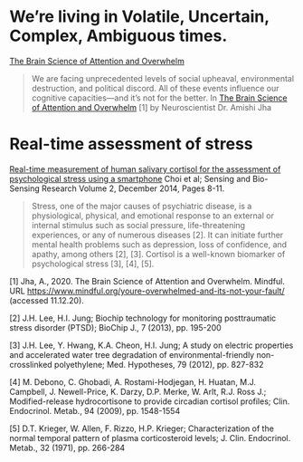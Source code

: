 # We’re living in Volatile, Uncertain, Complex, Ambiguous times.

[The Brain Science of Attention and Overwhelm](https://www.mindful.org/youre-overwhelmed-and-its-not-your-fault/)

> We are facing unprecedented levels of social upheaval, environmental destruction, and political discord. All of these events influence our cognitive capacities—and it’s not for the better. In [The Brain Science of Attention and Overwhelm](https://www.mindful.org/youre-overwhelmed-and-its-not-your-fault/) [1] by Neuroscientist Dr. Amishi Jha

# Real-time assessment of stress 

[Real-time measurement of human salivary cortisol for the assessment of psychological stress using a smartphone](https://www.sciencedirect.com/science/article/pii/S221418041400021X#:~:text=A%20lateral%20flow%20immune-strip%20was%20developed%20for%20salivary,pad%2C%20a%20nitrocellulose%20membrane%2C%20and%20an%20absorbent%20pad)  Choi et al; Sensing and Bio-Sensing Research
Volume 2, December 2014, Pages 8-11.

> Stress, one of the major causes of psychiatric disease, is a physiological, physical, and emotional response to an external or internal stimulus such as social pressure, life-threatening experiences, or any of numerous diseases [2]. It can initiate further mental health problems such as depression, loss of confidence, and apathy, among others [2], [3]. Cortisol is a well-known biomarker of psychological stress [3], [4], [5].

[1] Jha, A., 2020. The Brain Science of Attention and Overwhelm. Mindful. URL https://www.mindful.org/youre-overwhelmed-and-its-not-your-fault/ (accessed 11.12.20).

[2] J.H. Lee, H.I. Jung; Biochip technology for monitoring posttraumatic stress disorder (PTSD); BioChip J., 7 (2013), pp. 195-200  

[3] J.H. Lee, Y. Hwang, K.A. Cheon, H.I. Jung; A study on electric properties and accelerated water tree degradation of environmental-friendly non-crosslinked polyethylene; Med. Hypotheses, 79 (2012), pp. 827-832

[4] M. Debono, C. Ghobadi, A. Rostami-Hodjegan, H. Huatan, M.J. Campbell, J. Newell-Price, K. Darzy, D.P. Merke, W. Arlt, R.J. Ross J.; Modified-release hydrocortisone to provide circadian cortisol profiles; Clin. Endocrinol. Metab., 94 (2009), pp. 1548-1554

[5] D.T. Krieger, W. Allen, F. Rizzo, H.P. Krieger; Characterization of the normal temporal pattern of plasma corticosteroid levels; J. Clin. Endocrinol. Metab., 32 (1971), pp. 266-284

